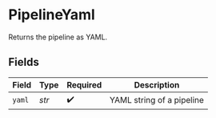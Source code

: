 # PipelineYaml

Returns the pipeline as YAML.


## Fields

| Field                     | Type                      | Required                  | Description               |
| ------------------------- | ------------------------- | ------------------------- | ------------------------- |
| `yaml`                    | *str*                     | :heavy_check_mark:        | YAML string of a pipeline |